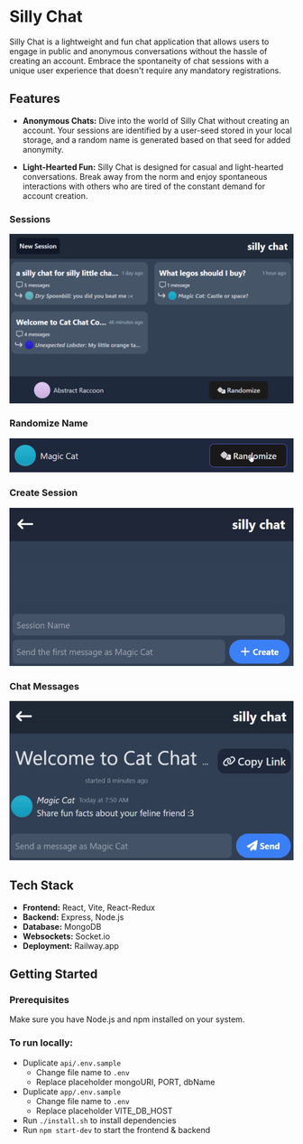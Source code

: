# Silly Chat

Silly Chat is a lightweight and fun chat application that allows users to engage in public and anonymous conversations without the hassle of creating an account. Embrace the spontaneity of chat sessions with a unique user experience that doesn't require any mandatory registrations.

## Features

-  **Anonymous Chats:** Dive into the world of Silly Chat without creating an account. Your sessions are identified by a user-seed stored in your local storage, and a random name is generated based on that seed for added anonymity.

-  **Light-Hearted Fun:** Silly Chat is designed for casual and light-hearted conversations. Break away from the norm and enjoy spontaneous interactions with others who are tired of the constant demand for account creation.

### Sessions

![Sessions](demo/dashboard.png)

### Randomize Name

![Randomize Name](demo/randomize-name.gif)

### Create Session

![Create Session](demo/session-create.gif)

### Chat Messages

![Chat Messages](demo/session-messages.gif)

## Tech Stack

-  **Frontend:** React, Vite, React-Redux
-  **Backend:** Express, Node.js
-  **Database:** MongoDB
-  **Websockets:** Socket.io
-  **Deployment:** Railway.app

## Getting Started

### Prerequisites

Make sure you have Node.js and npm installed on your system.

### To run locally:

-  Duplicate `api/.env.sample`
   -  Change file name to `.env`
   -  Replace placeholder mongoURI, PORT, dbName
-  Duplicate `app/.env.sample`
   -  Change file name to `.env`
   -  Replace placeholder VITE_DB_HOST
-  Run `./install.sh` to install dependencies
-  Run `npm start-dev` to start the frontend & backend
